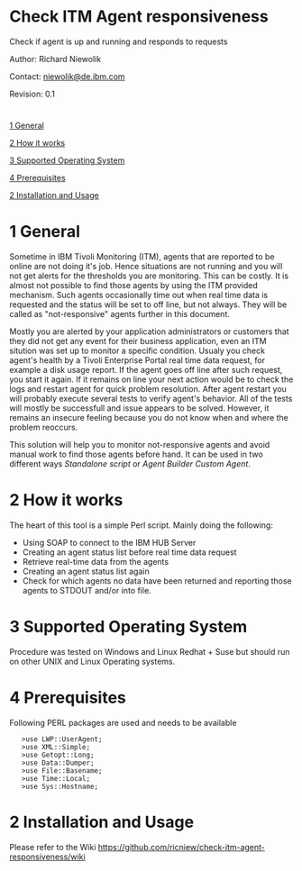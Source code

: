 # Check ITM Agent responsiveness
Check if agent is up and running and responds to requests

Author: Richard Niewolik

Contact: niewolik@de.ibm.com

Revision: 0.1

#

[1 General](#1-general)

[2 How it works](#2-how-it-works)

[3 Supported Operating System](#3-supported-operating-system)

[4 Prerequisites](#4-prerequisites)

[2 Installation and Usage ](#2-installation-and-usage)


#

1 General
=========

Sometime in IBM Tivoli Monitoring (ITM), agents that are reported to be online are not doing it's job. Hence situations are not running and you will not get alerts for the thresholds you are monitoring. This can be costly. It is almost not possible to find those agents by using the ITM provided mechanism. Such agents occasionally time out when real time data is requested and the status will be set to off line, but not always. They will be called as "not-responsive" agents further in this document.

Mostly you are alerted by your application administrators or customers that they did not get any event for their business application, even an ITM sitution was set up to monitor a specific condition. Usualy you check agent's health by a Tivoli Enterprise Portal real time data request, for example a disk usage report. If the agent goes off line after such request, you start it again. If it remains on line your next action would be to check the logs and restart agent for quick problem resolution. After agent restart you will probably execute several tests to verify agent's behavior. All of the tests will mostly be successfull and issue appears to be solved. However, it remains an insecure feeling because you do not know when and where the problem reoccurs. 

This solution will help you to monitor not-responsive agents and avoid manual work to find those agents before hand. It can be used in two different ways *Standalone script* or *Agent Builder Custom Agent*.

2 How it works
==============

The heart of this tool is a simple Perl script. Mainly doing the following:

   - Using SOAP to connect to the IBM HUB Server
   - Creating an agent status list before real time data request 
   - Retrieve real-time data from the agents 
   - Creating an agent status list again
   - Check for which agents no data have been returned and reporting those agents to STDOUT and/or into file.


3 Supported Operating System
============================

Procedure was tested on Windows and Linux Redhat + Suse but should run on other
UNIX and Linux Operating systems. 


4 Prerequisites
===============

Following PERL packages are used and needs to be available

       >use LWP::UserAgent;
       >use XML::Simple;
       >use Getopt::Long;
       >use Data::Dumper;
       >use File::Basename;
       >use Time::Local;
       >use Sys::Hostname;

2 Installation and Usage
========================

Please refer to the Wiki https://github.com/ricniew/check-itm-agent-responsiveness/wiki



